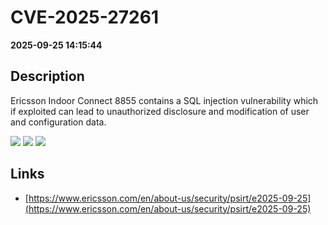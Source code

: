 # CVE-2025-27261

**2025-09-25 14:15:44**

## Description
Ericsson
Indoor Connect 8855 contains a SQL injection vulnerability
which if exploited can lead to unauthorized disclosure and
modification of  user and configuration data.

![](https://img.shields.io/static/v1?label=Score&message=8.7&color=red)
![](https://img.shields.io/static/v1?label=Severity&message=HIGH&color=red)
![](https://img.shields.io/static/v1?label=CWE&message=SQL&color=green)

## Links
- [https://www.ericsson.com/en/about-us/security/psirt/e2025-09-25](https://www.ericsson.com/en/about-us/security/psirt/e2025-09-25)
